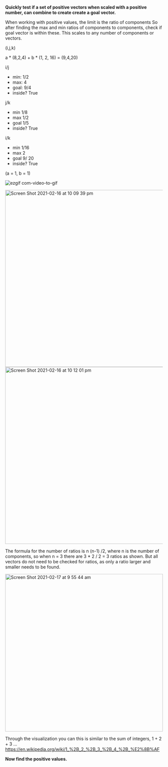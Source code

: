
**Quickly test if a set of positive vectors when scaled with a positive number, can combine to create create a goal vector.**
  
When working with positive values, the limit is the ratio of components
So after finding the max and min ratios of components to components, check if goal vector is within these.
This scales to any number of components or vectors.

(i,j,k)

a * (8,2,4) + b * (1, 2, 16) = (9,4,20)

i/j
- min: 1/2
- max: 4
- goal: 9/4
- inside? True

j/k
- min 1/8
- max 1/2
- goal 1/5
- inside? True

i/k
- min 1/16
- max 2
- goal 9/ 20
- inside? True

(a = 1, b = 1)

![ezgif com-video-to-gif](https://user-images.githubusercontent.com/69740744/108145884-1699a100-70c4-11eb-83d2-9d8327e8f784.gif)


<img width="566" alt="Screen Shot 2021-02-16 at 10 09 39 pm" src="https://user-images.githubusercontent.com/69740744/108055728-45723180-7048-11eb-929f-ff3e629d42a7.png">

<img width="566" alt="Screen Shot 2021-02-16 at 10 12 01 pm" src="https://user-images.githubusercontent.com/69740744/108055736-47d48b80-7048-11eb-8e3d-1a5a64f9cfde.png">

The formula for the number of ratios is n (n-1) /2, where n is the number of components, so when n = 3 there are 3 * 2 / 2 = 3 ratios as shown.
But all vectors do not need to be checked for ratios, as only a ratio larger and smaller needs to be found.

<img width="504" alt="Screen Shot 2021-02-17 at 9 55 44 am" src="https://user-images.githubusercontent.com/69740744/108132058-2ad0a480-70aa-11eb-972d-862fe497b966.png">

Through the visualization you can this is similar to the sum of integers, 1 + 2 + 3 ...
https://en.wikipedia.org/wiki/1_%2B_2_%2B_3_%2B_4_%2B_%E2%8B%AF

**Now find the positive values.**




